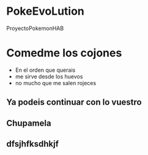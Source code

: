 # PokeEvoLution

ProyectoPokemonHAB

# Comedme los cojones

-   En el orden que querais
-   me sirve desde los huevos
-   no mucho que me salen rojeces

## Ya podeis continuar con lo vuestro

## Chupamela

## dfsjhfksdhkjf
